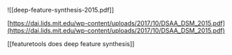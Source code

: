 ![[deep-feature-synthesis-2015.pdf]]

[https://dai.lids.mit.edu/wp-content/uploads/2017/10/DSAA_DSM_2015.pdf](https://dai.lids.mit.edu/wp-content/uploads/2017/10/DSAA_DSM_2015.pdf)

[[featuretools does deep feature synthesis]]
